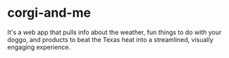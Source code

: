 # corgi-and-me
It's a web app that pulls info about the weather, fun things to do with your doggo, and products to beat the Texas heat into a streamlined, visually engaging experience.
